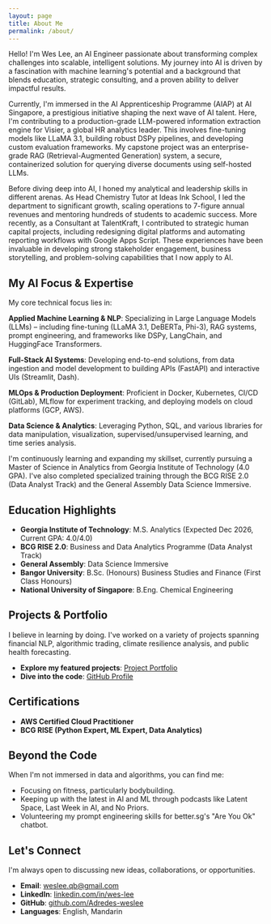```yaml
---
layout: page
title: About Me
permalink: /about/
---
```


Hello! I'm Wes Lee, an AI Engineer passionate about transforming complex challenges into scalable, intelligent solutions. My journey into AI is driven by a fascination with machine learning's potential and a background that blends education, strategic consulting, and a proven ability to deliver impactful results.

Currently, I'm immersed in the AI Apprenticeship Programme (AIAP) at AI Singapore, a prestigious initiative shaping the next wave of AI talent. Here, I'm contributing to a production-grade LLM-powered information extraction engine for Visier, a global HR analytics leader. This involves fine-tuning models like LLaMA 3.1, building robust DSPy pipelines, and developing custom evaluation frameworks. My capstone project was an enterprise-grade RAG (Retrieval-Augmented Generation) system, a secure, containerized solution for querying diverse documents using self-hosted LLMs.

Before diving deep into AI, I honed my analytical and leadership skills in different arenas. As Head Chemistry Tutor at Ideas Ink School, I led the department to significant growth, scaling operations to 7-figure annual revenues and mentoring hundreds of students to academic success. More recently, as a Consultant at TalentKraft, I contributed to strategic human capital projects, including redesigning digital platforms and automating reporting workflows with Google Apps Script. These experiences have been invaluable in developing strong stakeholder engagement, business storytelling, and problem-solving capabilities that I now apply to AI.

## My AI Focus & Expertise

My core technical focus lies in:

**Applied Machine Learning & NLP**: Specializing in Large Language Models (LLMs) – including fine-tuning (LLaMA 3.1, DeBERTa, Phi-3), RAG systems, prompt engineering, and frameworks like DSPy, LangChain, and HuggingFace Transformers.

**Full-Stack AI Systems**: Developing end-to-end solutions, from data ingestion and model development to building APIs (FastAPI) and interactive UIs (Streamlit, Dash).

**MLOps & Production Deployment**: Proficient in Docker, Kubernetes, CI/CD (GitLab), MLflow for experiment tracking, and deploying models on cloud platforms (GCP, AWS).

**Data Science & Analytics**: Leveraging Python, SQL, and various libraries for data manipulation, visualization, supervised/unsupervised learning, and time series analysis.

I'm continuously learning and expanding my skillset, currently pursuing a Master of Science in Analytics from Georgia Institute of Technology (4.0 GPA). I've also completed specialized training through the BCG RISE 2.0 (Data Analyst Track) and the General Assembly Data Science Immersive.

## Education Highlights

- **Georgia Institute of Technology**: M.S. Analytics (Expected Dec 2026, Current GPA: 4.0/4.0)
- **BCG RISE 2.0**: Business and Data Analytics Programme (Data Analyst Track)
- **General Assembly**: Data Science Immersive
- **Bangor University**: B.Sc. (Honours) Business Studies and Finance (First Class Honours)
- **National University of Singapore**: B.Eng. Chemical Engineering

## Projects & Portfolio

I believe in learning by doing. I've worked on a variety of projects spanning financial NLP, algorithmic trading, climate resilience analysis, and public health forecasting.

- **Explore my featured projects**: [Project Portfolio](/projects/)
- **Dive into the code**: [GitHub Profile](https://github.com/Adredes-weslee)

## Certifications

- **AWS Certified Cloud Practitioner**
- **BCG RISE (Python Expert, ML Expert, Data Analytics)**

## Beyond the Code

When I'm not immersed in data and algorithms, you can find me:

- Focusing on fitness, particularly bodybuilding.
- Keeping up with the latest in AI and ML through podcasts like Latent Space, Last Week in AI, and No Priors.
- Volunteering my prompt engineering skills for better.sg's "Are You Ok" chatbot.

## Let's Connect

I'm always open to discussing new ideas, collaborations, or opportunities.

- **Email**: [weslee.qb@gmail.com](mailto:weslee.qb@gmail.com)
- **LinkedIn**: [linkedin.com/in/wes-lee](https://www.linkedin.com/in/wes-lee/)
- **GitHub**: [github.com/Adredes-weslee](https://github.com/Adredes-weslee)
- **Languages**: English, Mandarin